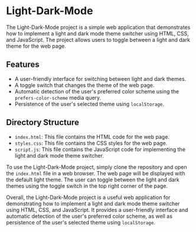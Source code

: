 Light-Dark-Mode
===============

The Light-Dark-Mode project is a simple web application that demonstrates how to implement a light and dark mode theme switcher using HTML, CSS, and JavaScript. The project allows users to toggle between a light and dark theme for the web page.

Features
--------

* A user-friendly interface for switching between light and dark themes.
* A toggle switch that changes the theme of the web page.
* Automatic detection of the user's preferred color scheme using the `prefers-color-scheme` media query.
* Persistence of the user's selected theme using `localStorage`.

Directory Structure
-------------------

* `index.html`: This file contains the HTML code for the web page.
* `styles.css`: This file contains the CSS styles for the web page.
* `script.js`: This file contains the JavaScript code for implementing the light and dark mode theme switcher.

To use the Light-Dark-Mode project, simply clone the repository and open the `index.html` file in a web browser. The web page will be displayed with the default light theme. The user can toggle between the light and dark themes using the toggle switch in the top right corner of the page.

Overall, the Light-Dark-Mode project is a useful web application for demonstrating how to implement a light and dark mode theme switcher using HTML, CSS, and JavaScript. It provides a user-friendly interface and automatic detection of the user's preferred color scheme, as well as persistence of the user's selected theme using `localStorage`.
